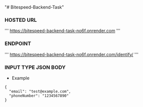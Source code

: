 "# Bitespeed-Backend-Task" 


### HOSTED URL 
'''
https://bitespeed-backend-task-no6f.onrender.com
'''

### ENDPOINT 
'''
https://bitespeed-backend-task-no6f.onrender.com/identify/
'''

### INPUT TYPE JSON BODY
- Example
```
{
  "email": "test@example.com",
  "phoneNumber": "1234567890"
}
```